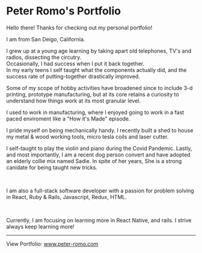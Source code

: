 # Peter Romo's Portfolio

Hello there! 
Thanks for checking out my personal portfolio!
<br>

I am from San Deigo, California.

I grew up at a young age learning by taking apart old telephones, TV's and radios, dissecting the circutry.  
Occasionally, I had success when I put it back together.  
In my early teens I self taught what the components actually did, and the success rate of putting-together drastically improved.

Some of my scope of hobby activities have broadened since to include 3-d printing, prototype manufacturing, but at its core retains a curiosity to understand how things work at its most granular level.

I used to work in manufacturing, where I enjoyed going to work in a fast paced enviroment like a "How it's Made" episode.

I pride myself on being mechanically handy.  I recently built a shed to house my metal & wood working tools, micro tesla coils and laser cutter.

I self-taught to play the violin and piano during the Covid Pandemic.
Lastly, and most importantly, I am a recent dog person convert and have adopted an elderly collie mix named Sadie. In spite of her years, She is a strong canidate for being taught new tricks.

<br>

I am also a full-stack software developer with a passion for problem solving in React, Ruby & Rails, Javascript,  Redux, HTML.

<br>

Currently, I am focusing on learning more in React Native, and rails. I strive always keep learning more!

---
View Portfolio:
<a href="" target="_blank">www.peter-romo.com</a>

